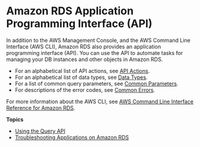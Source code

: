 # Amazon RDS Application Programming Interface \(API\)<a name="ProgrammingGuide"></a>

In addition to the AWS Management Console, and the AWS Command Line Interface \(AWS CLI\), Amazon RDS also provides an application programming interface \(API\)\. You can use the API to automate tasks for managing your DB instances and other objects in Amazon RDS\. 
+ For an alphabetical list of API actions, see [API Actions](http://docs.aws.amazon.com/AmazonRDS/latest/APIReference/API_Operations.html)\.
+ For an alphabetical list of data types, see [Data Types](http://docs.aws.amazon.com/AmazonRDS/latest/APIReference/API_Types.html)\.
+ For a list of common query parameters, see [Common Parameters](http://docs.aws.amazon.com/AmazonRDS/latest/APIReference/CommonParameters.html)\.
+ For descriptions of the error codes, see [Common Errors](http://docs.aws.amazon.com/AmazonRDS/latest/APIReference/CommonErrors.html)\.

For more information about the AWS CLI, see [AWS Command Line Interface Reference for Amazon RDS](http://docs.aws.amazon.com/cli/latest/reference/rds/index.html)\. 

**Topics**
+ [Using the Query API](Using_the_Query_API.md)
+ [Troubleshooting Applications on Amazon RDS](APITroubleshooting.md)